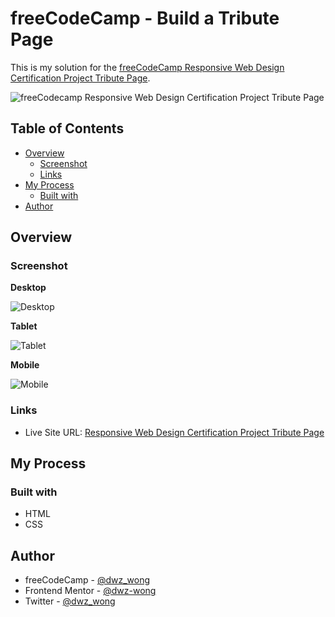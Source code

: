 # freeCodeCamp - Build a Tribute Page

This is my solution for the [freeCodeCamp Responsive Web Design Certification Project Tribute Page](https://www.freecodecamp.org/).

![freeCodecamp Responsive Web Design Certification Project Tribute Page](images/freeCodeCamp-responsive-web-design-certification-project-tribute-page.png)

## Table of Contents

- [Overview](#overview)
    - [Screenshot](#screenshot)
    - [Links](#links)
- [My Process](#my-process)
    - [Built with](#built-with)
- [Author](#author)

## Overview

### Screenshot

**Desktop**

![Desktop](images/desktop.png)

**Tablet**

![Tablet](images/tablet.png)

**Mobile**

![Mobile](images/mobile.png)

### Links

- Live Site URL: [Responsive Web Design Certification Project Tribute Page](https://dwz-wong.github.io/freeCodeCamp-tribute-page)

## My Process

### Built with

- HTML
- CSS

## Author

- freeCodeCamp - [@dwz_wong](https://www.freecodecamp.org/dwz_wong)
- Frontend Mentor - [@dwz-wong](https://www.frontendmentor.io/profile/dwz-wong)
- Twitter - [@dwz_wong](https://twitter.com/dwz_wong)
